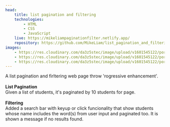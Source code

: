 ```yaml
---
head:
    title: list pagination and filtering
    technologies: 
        - HTML
        - CSS
        - JavaScript
    live: https://mikeliampaginationfilter.netlify.app/
    repository: https://github.com/MikeLiam/list_pagination_and_filtering
images:
    - https://res.cloudinary.com/da3z5stec/image/upload/v1601545122/portflio-nuxt/pagination_filtering_landscape_01_mmwnwg.png
    - https://res.cloudinary.com/da3z5stec/image/upload/v1601545122/portflio-nuxt/pagination_filtering_landscape_02_cow9s6.png
    - https://res.cloudinary.com/da3z5stec/image/upload/v1601545122/portflio-nuxt/pagination_filtering_landscape_03_ltejtb.png
---
```


A list pagination and firltering web page throw 'rogressive enhancement'.  
<br/>
**List Pagination**  
Given a list of students, it's paginated by 10 students for page.  
<br/>
**Filtering**  
Added a search bar with keyup or click funcionality that show students whose name includes the word(s) from user input and paginated too. It is shown a message if no results found.